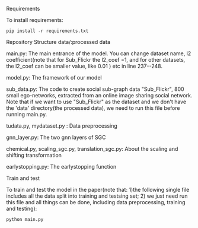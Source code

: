 Requirements

  To install requirements:

    pip install -r requirements.txt

Repository Structure
  data/:processed data
  
  main.py: The main entrance of the model. You can change dataset name, l2 coefficient(note that for Sub_Flickr the l2_coef =1, and for other datasets, the l2_coef can be smaller value, like 0.01 ) etc in line 237--248.
  
  model.py: The framework of our model
  
  sub_data.py: The code to create social sub-graph data "Sub_Flickr", 800 small ego-networks,  extracted from an online image sharing social network. Note that if we want to use "Sub_Flickr" as the dataset and we don't have the 'data' directory(the processed data), we need to run this file before running main.py. 
  
  tudata.py, mydataset.py : Data preprocessing
  
  gnn_layer.py: The two gnn layers of SGC
  
  chemical.py, scaling_sgc.py, translation_sgc.py: About the scaling and shifting transformation
  
  earlystopping.py: The earlystopping function


Train and test

  To train and test the model in the paper(note that: 1)the following single file includes all the data split into training and testsing set; 2) we just need run this file and all things can be done, including data preprocessing, training and testing):
  
    python main.py




